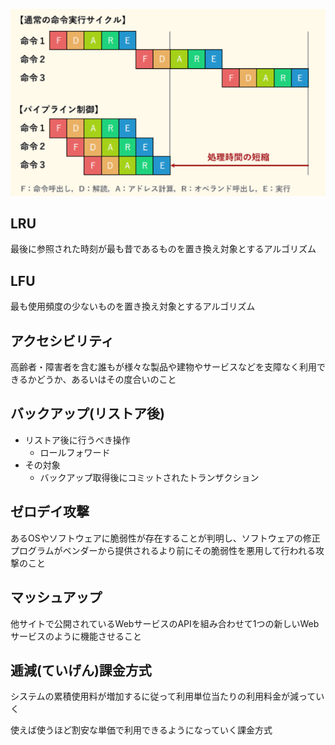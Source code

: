
![picture 1](../../images/b3eeec61be0eafd8ba1562002dde7ac3e5ecb2c1b8188dddda798ad869e61a1c.png)


## LRU
最後に参照された時刻が最も昔であるものを置き換え対象とするアルゴリズム


## LFU
最も使用頻度の少ないものを置き換え対象とするアルゴリズム


## アクセシビリティ
高齢者・障害者を含む誰もが様々な製品や建物やサービスなどを支障なく利用できるかどうか、あるいはその度合いのこと


## バックアップ(リストア後)
- リストア後に行うべき操作
  - ロールフォワード
- その対象
  - バックアップ取得後にコミットされたトランザクション


## ゼロデイ攻撃
あるOSやソフトウェアに脆弱性が存在することが判明し、ソフトウェアの修正プログラムがベンダーから提供されるより前にその脆弱性を悪用して行われる攻撃のこと


## マッシュアップ
他サイトで公開されているWebサービスのAPIを組み合わせて1つの新しいWebサービスのように機能させること


## 逓減(ていげん)課金方式
システムの累積使用料が増加するに従って利用単位当たりの利用料金が減っていく

使えば使うほど割安な単価で利用できるようになっていく課金方式
